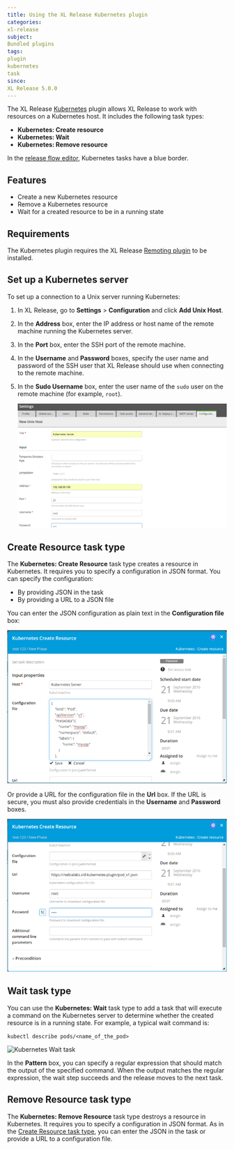```yaml
---
title: Using the XL Release Kubernetes plugin
categories:
xl-release
subject:
Bundled plugins
tags:
plugin
kubernetes
task
since:
XL Release 5.0.0
---
```


The XL Release [Kubernetes](http://kubernetes.io/) plugin allows XL Release to work with resources on a Kubernetes host. It includes the following task types:

* **Kubernetes: Create resource**
* **Kubernetes: Wait**
* **Kubernetes: Remove resource**

In the [release flow editor](/xl-release/how-to/using-the-release-flow-editor.html), Kubernetes tasks have a blue border.

## Features

* Create a new Kubernetes resource
* Remove a Kubernetes resource
* Wait for a created resource to be in a running state

## Requirements

The Kubernetes plugin requires the XL Release [Remoting plugin](/xl-release/how-to/remoting-plugin.html) to be installed.

## Set up a Kubernetes server

To set up a connection to a Unix server running Kubernetes:

1. In XL Release, go to **Settings** > **Configuration** and click **Add Unix Host**.
2. In the **Address** box, enter the IP address or host name of the remote machine running the Kubernetes server.
3. In the **Port** box, enter the SSH port of the remote machine.
4. In the **Username** and **Password** boxes, specify the user name and password of the SSH user that XL Release should use when connecting to the remote machine.
5. In the **Sudo Username** box, enter the user name of the `sudo` user on the remote machine (for example, `root`).

    ![Create Unix host](../images/xlr-kubernetes-plugin/kubernetes-unix-host.png)

## Create Resource task type

The **Kubernetes: Create Resource** task type creates a resource in Kubernetes. It requires you to specify a configuration in JSON format. You can specify the configuration:

* By providing JSON in the task
* By providing a URL to a JSON file

You can enter the JSON configuration as plain text in the **Configuration file** box:

![Kubernetes Create Resource task with configuration file](../images/xlr-kubernetes-plugin/kubernetes-create-resource-config-file.png)

Or provide a URL for the configuration file in the **Url** box. If the URL is secure, you must also provide credentials in the **Username** and **Password** boxes.

![Kubernetes Create Resource task with URL to configuration file](../images/xlr-kubernetes-plugin/kubernetes-create-resource-url.png)

## Wait task type

You can use the **Kubernetes: Wait** task type to add a task that will execute a command on the Kubernetes server to determine whether the created resource is in a running state. For example, a typical wait command is:

    kubectl describe pods/<name_of_the_pod>

![Kubernetes Wait task](../images/xlr-kubernetes-plugin/kubernetes-wait-task.png)

In the **Pattern** box, you can specify a regular expression that should match the output of the specified command. When the output matches the regular expression, the wait step succeeds and the release moves to the next task.

## Remove Resource task type

The **Kubernetes: Remove Resource** task type destroys a resource in Kubernetes. It requires you to specify a configuration in JSON format. As in the [Create Resource task type](#create-resource-task-type), you can enter the JSON in the task or provide a URL to a configuration file.
